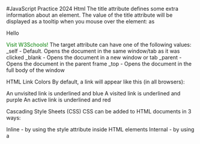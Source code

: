 #JavaScript Practice 2024
Html
The title attribute defines some extra information about an element.
The value of the title attribute will be displayed as a tooltip when you mouse over the element:
as

<p title="this will be displayed when the mouse is on the paragraph">Hello</p>

<a href="https://www.w3schools.com/" target="_blank">Visit W3Schools!</a>
The target attribute can have one of the following values:
\_self - Default. Opens the document in the same window/tab as it was clicked
\_blank - Opens the document in a new window or tab
\_parent - Opens the document in the parent frame
\_top - Opens the document in the full body of the window

HTML Link Colors
By default, a link will appear like this (in all browsers):

An unvisited link is underlined and blue
A visited link is underlined and purple
An active link is underlined and red

<style>
a:link {
  color: green;
  background-color: transparent;
  text-decoration: none;
}

a:visited {
  color: pink;
  background-color: transparent;
  text-decoration: none;
}

a:hover {
  color: red;
  background-color: transparent;
  text-decoration: underline;
}

a:active {
  color: yellow;
  background-color: transparent;
  text-decoration: underline;
}
</style>

Cascading Style Sheets (CSS)
CSS can be added to HTML documents in 3 ways:

Inline - by using the style attribute inside HTML elements
Internal - by using a <style> element in the <head> section
External - by using a <link> element to link to an external CSS file

function show_custom_location_by_ip() {
if (!session_id()) {
session_start();
}

    $ip = $_SERVER['REMOTE_ADDR'];
    $options = get_option('custom_contact_settings', [
        'locations' => [],
        'default_location' => ''
    ]);

    // If session exists and IP matches, return stored location name
    if (isset($_SESSION['user_ip']) && $_SESSION['user_ip'] === $ip && isset($_SESSION['user_location_name'])) {
        return esc_html($_SESSION['user_location_name']);
    }

    // Get user city using Abstract API
    $geo_api_key = '676faf4b9ee34dd38924ac579a7f8323';
    $geo_url = "https://ipgeolocation.abstractapi.com/v1/?api_key={$geo_api_key}&ip_address={$ip}";

    $geo_response = @file_get_contents($geo_url);
    if ($geo_response) {
        $geo_data = json_decode($geo_response);
        if (!empty($geo_data->country_code) && $geo_data->country_code === 'US') {
            $user_city = $geo_data->city;
            $user_state_code = $geo_data->region_iso_code; // e.g., "CA" for California

            // Fetch cities for detected state from CountryStateCity API
            $csc_api_key = 'MnhqSXhYcFZTdjg0TFFOM3BFNjZtalNhN1dpY2U2Qk10OUJBSmtJdg';
            $state_code = $user_state_code;
            $csc_url = "https://api.countrystatecity.in/v1/countries/US/states/$state_code/cities";

            $args = [
                'headers' => [
                    'X-CSCAPI-KEY' => $csc_api_key
                ]
            ];

            $response = wp_remote_get($csc_url, $args);

            if (!is_wp_error($response)) {
                $body = wp_remote_retrieve_body($response);
                $cities = json_decode($body);

                foreach ($cities as $city_obj) {
                    if (strcasecmp($city_obj->name, $user_city) === 0) {
                        // Check if city is in WordPress custom locations
                        foreach ($options['locations'] as $location) {
                            if (strcasecmp($location['name'], $user_city) === 0) {
                                $_SESSION['user_ip'] = $ip;
                                $_SESSION['user_location_name'] = $location['name'];
                                return esc_html($location['name']);
                            }
                        }
                    }
                }
            }
        }
    }

    // Fall back to default location
    if (!empty($options['default_location'])) {
        foreach ($options['locations'] as $location) {
            if ($location['name'] === $options['default_location']) {
                $_SESSION['user_ip'] = $ip;
                $_SESSION['user_location_name'] = $location['name'];
                return esc_html($location['name']);
            }
        }
    }

    $_SESSION['user_ip'] = $ip;
    $_SESSION['user_location_name'] = $options['default_location'];
    return esc_html($options['default_location']);

}
add_shortcode('city_name', 'show_custom_location_by_ip');
